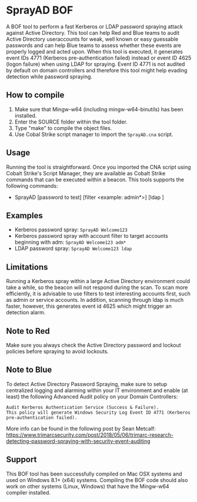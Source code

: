 # SprayAD BOF

A BOF tool to perform a fast Kerberos or LDAP password spraying attack against Active Directory.
This tool can help Red and Blue teams to audit Active Directory useraccounts for weak, well known or easy guessable passwords and can help Blue teams to assess whether these events are properly logged and acted upon.
When this tool is executed, it generates event IDs 4771 (Kerberos pre-authentication failed) instead or event ID 4625 (logon failure) when using LDAP for spraying. Event ID 4771 is not audited by default on domain controllers and therefore this tool might help evading detection while password spraying.

## How to compile
1. Make sure that Mingw-w64 (including mingw-w64-binutils) has been installed.
2. Enter the SOURCE folder within the tool folder.
3. Type "make" to compile the object files.
4. Use Cobal Strike script manager to import the `SprayAD.cna` script.

## Usage
Running the tool is straightforward. Once you imported the CNA script using Cobalt Strike's Script Manager, they are available as Cobalt Strike commands that can be executed within a beacon. This tools supports the following commands:

* SprayAD [password to test] [filter <optional> <example: admin*>] [ldap <optional>]

## Examples
* Kerberos password spray: `SprayAD Welcome123`
* Kerberos password spray with account filter to target accounts beginning with adm: `SprayAD Welcome123 adm*`
* LDAP password spray: `SprayAD Welcome123 ldap`

## Limitations
Running a Kerberos spray within a large Active Directory environment could take a while, so the beacon will not respond during the scan. To scan more efficiently, it is advisable to use filters to test interesting accounts first, such as admin or service accounts. In addition, scanning through ldap is much faster, however, this generates event id 4625 which might trigger an detection alarm.

## Note to Red
Make sure you always check the Active Directory password and lockout policies before spraying to avoid lockouts.

## Note to Blue
To detect Active Directory Password Spraying, make sure to setup centralized logging and alarming within your IT environment and enable (at least) the following Advanced Audit policy on your Domain Controllers:

```
Audit Kerberos Authentication Service (Success & Failure).
This policy will generate Windows Security Log Event ID 4771 (Kerberos pre-authentication failed).
```

More info can be found in the following post by Sean Metcalf:
https://www.trimarcsecurity.com/post/2018/05/06/trimarc-research-detecting-password-spraying-with-security-event-auditing

## Support
This BOF tool has been successfully compiled on Mac OSX systems and used on Windows 8.1+ (x64) systems. Compiling the BOF code should also work on other systems (Linux, Windows) that have the Mingw-w64 compiler installed.